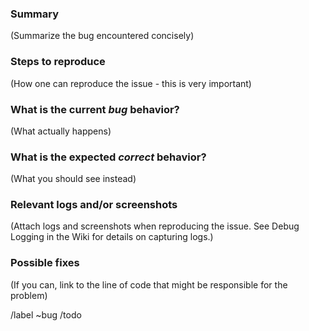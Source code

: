 ### Summary

(Summarize the bug encountered concisely)

### Steps to reproduce

(How one can reproduce the issue - this is very important)

### What is the current *bug* behavior?

(What actually happens)

### What is the expected *correct* behavior?

(What you should see instead)

### Relevant logs and/or screenshots

(Attach logs and screenshots when reproducing the issue. See Debug Logging in the Wiki for details on capturing logs.)


### Possible fixes

(If you can, link to the line of code that might be responsible for the problem)

/label ~bug
/todo
